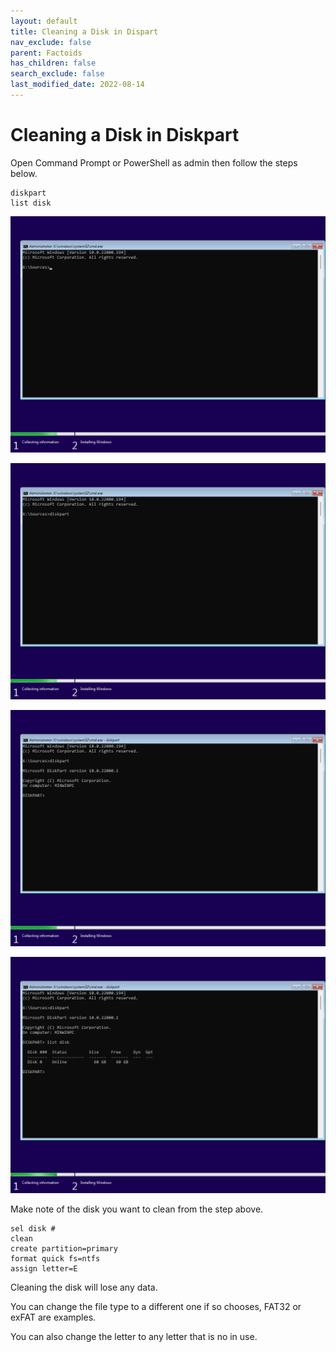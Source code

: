 ```yaml
---
layout: default
title: Cleaning a Disk in Dispart
nav_exclude: false
parent: Factoids
has_children: false
search_exclude: false
last_modified_date: 2022-08-14
---
```

# Cleaning a Disk in Diskpart
Open Command Prompt or PowerShell as admin then follow the steps below.

```
diskpart
list disk
```

[![Windows 11-2021-10-05-15-09-53.png](/assets/install-11/windows-11-2021-10-05-15-09-53.png)](/assets/install-11/windows-11-2021-10-05-15-09-53.png)

[![Windows 11-2021-10-05-15-10-13.png](/assets/install-11/windows-11-2021-10-05-15-10-13.png)](/assets/install-11/windows-11-2021-10-05-15-10-13.png)

[![Windows 11-2021-10-05-15-10-24.png](/assets/install-11/windows-11-2021-10-05-15-10-24.png)](/assets/install-11/windows-11-2021-10-05-15-10-24.png)

[![Windows 11-2021-10-05-15-10-39.png](/assets/install-11/windows-11-2021-10-05-15-10-39.png)](/assets/install-11/windows-11-2021-10-05-15-10-39.png)

Make note of the disk you want to clean from the step above.
```
sel disk #
clean
create partition=primary
format quick fs=ntfs
assign letter=E
```
Cleaning the disk will lose any data.

You can change the file type to a different one if so chooses, FAT32 or exFAT are examples.

You can also change the letter to any letter that is no in use. 
